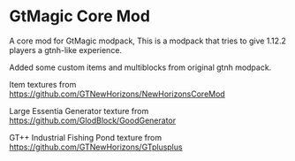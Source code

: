 # GtMagic Core Mod

A core mod for GtMagic modpack, This is a modpack that tries to give 1.12.2 players a gtnh-like experience.

Added some custom items and multiblocks from original gtnh modpack.

Item textures from https://github.com/GTNewHorizons/NewHorizonsCoreMod

Large Essentia Generator texture from https://github.com/GlodBlock/GoodGenerator

GT++ Industrial Fishing Pond texture from https://github.com/GTNewHorizons/GTplusplus
